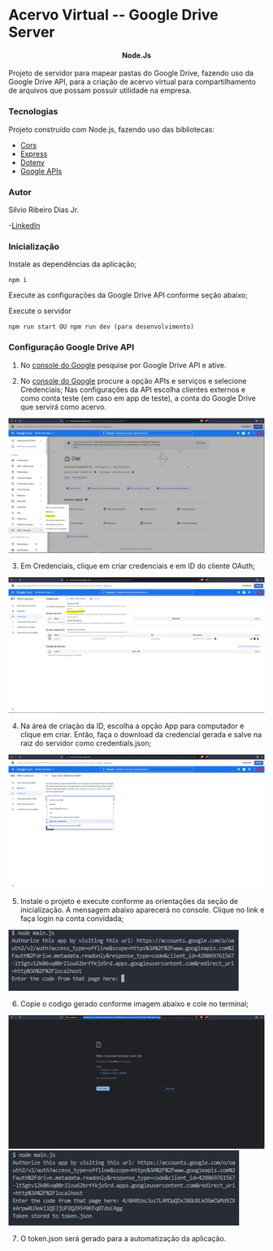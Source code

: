 # Acervo Virtual -- Google Drive Server

<h4 align="center"> 
Node.Js
</h4>

Projeto de servidor para mapear pastas do Google Drive, fazendo uso da Google Drive API, para a criação de acervo virtual para compartilhamento de arquivos que possam possuir utilidade na empresa.

### Tecnologias

Projeto construído com Node.js, fazendo uso das bibliotecas: 

- [Cors](https://www.npmjs.com/package/cors)
- [Express](https://expressjs.com/pt-br/)
- [Dotenv](https://www.npmjs.com/package/dotenv)
- [Google APIs](https://www.npmjs.com/package/googleapis)

### Autor 

Silvio Ribeiro Dias Jr.

-[LinkedIn](https://www.linkedin.com/in/silvio-dias-junior/)

### Inicialização

Instale as dependências da aplicação;

    npm i

Execute as configurações da Google Drive API conforme seção abaixo;

Execute o servidor 

    npm run start OU npm run dev (para desenvolvimento)

### Configuração Google Drive API

1. No [console do Google](https://console.cloud.google.com) pesquise por Google Drive API e ative.

2. No [console do Google](https://console.cloud.google.com) procure a opção APIs e serviços e selecione Credenciais; Nas configurações da API escolha clientes externos e como conta teste (em caso em app de teste), a conta do Google Drive que servirá como acervo.

<img src="./img/tela-1.PNG" alt="Tela do primeiro passo">

3. Em Credenciais, clique em criar credenciais e em ID do cliente OAuth; 

<img src="./img/tela-2.PNG" alt="Tela do primeiro passo">

4. Na área de criação da ID, escolha a opção App para computador e clique em criar. Então, faça o download da credencial gerada e salve na raiz do servidor como credentials.json;

<img src="./img/tela-3.PNG" alt="Tela do primeiro passo">

5. Instale o projeto e execute conforme as orientações da seção de inicialização. A mensagem abaixo aparecerá no console. Clique no link e faça login na conta convidada;

<img src="./img/tela-4.PNG" alt="Tela do primeiro passo">

6. Copie o codigo gerado conforme imagem abaixo e cole no terminal;

<img src="./img/tela-5.PNG" alt="Tela do primeiro passo">

<img src="./img/tela-6.PNG" alt="Tela do primeiro passo">

7. O token.json será gerado para a automatização da aplicação.